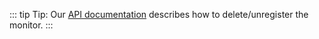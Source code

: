 ::: tip
Tip: Our [API documentation](/tools/api) describes how to delete/unregister the monitor.
:::
